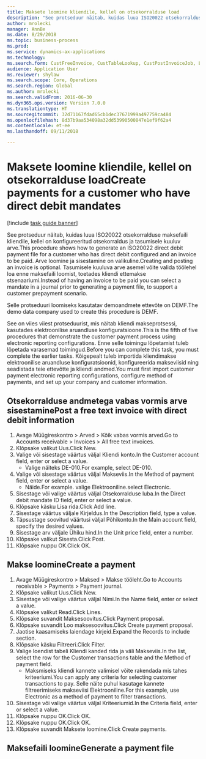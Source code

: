 ```yaml
--- 
title: Maksete loomine kliendile, kellel on otsekorralduse load
description: "See protseduur näitab, kuidas luua ISO20022 otsekorralduse maksefaili kliendile, kellel on konfigureeritud otsekorraldus ja tasumisele kuuluv arve."
author: mrolecki
manager: AnnBe
ms.date: 8/29/2018
ms.topic: business-process
ms.prod: 
ms.service: dynamics-ax-applications
ms.technology: 
ms.search.form: CustFreeInvoice, CustTableLookup, CustPostInvoiceJob, LedgerJournalTable, LedgerJournalTransCustPaym, SysQueryForm, CustPaymProposalEdit, BankAccountTableLookUp
audience: Application User
ms.reviewer: shylaw
ms.search.scope: Core, Operations
ms.search.region: Global
ms.author: mrolecki
ms.search.validFrom: 2016-06-30
ms.dyn365.ops.version: Version 7.0.0
ms.translationtype: HT
ms.sourcegitcommit: 32d71167fdad65cb1dec37671999a497759ca484
ms.openlocfilehash: 8d37b9aa534098a32dd53990500847e1ef9f62a4
ms.contentlocale: et-ee
ms.lasthandoff: 09/11/2018

---
```

# <a name="create-payments-for-a-customer-who-have-direct-debit-mandates"></a><span data-ttu-id="ae923-103">Maksete loomine kliendile, kellel on otsekorralduse load</span><span class="sxs-lookup"><span data-stu-id="ae923-103">Create payments for a customer who have direct debit mandates</span></span>

[!include [task guide banner](../../includes/task-guide-banner.md)]

<span data-ttu-id="ae923-104">See protseduur näitab, kuidas luua ISO20022 otsekorralduse maksefaili kliendile, kellel on konfigureeritud otsekorraldus ja tasumisele kuuluv arve.</span><span class="sxs-lookup"><span data-stu-id="ae923-104">This procedure shows how to generate an ISO20022 direct debit payment file for a customer who has direct debit configured and an invoice to be paid.</span></span> <span data-ttu-id="ae923-105">Arve loomine ja sisestamine on valikuline.</span><span class="sxs-lookup"><span data-stu-id="ae923-105">Creating and posting an invoice is optional.</span></span> <span data-ttu-id="ae923-106">Tasumisele kuuluva arve asemel võite valida töölehel loa enne maksefaili loomist, toetades kliendi ettemakse stsenaariumi.</span><span class="sxs-lookup"><span data-stu-id="ae923-106">Instead of having an invoice to be paid you can select a mandate in a journal prior to generating a payment file, to support a customer prepayment scenario.</span></span>



<span data-ttu-id="ae923-107">Selle protseduuri loomiseks kasutatav demoandmete ettevõte on DEMF.</span><span class="sxs-lookup"><span data-stu-id="ae923-107">The demo data company used to create this procedure is DEMF.</span></span>



<span data-ttu-id="ae923-108">See on viies viiest protseduurist, mis näitab kliendi makseprotsessi, kasutades elektroonilise aruandluse konfiguratsioone.</span><span class="sxs-lookup"><span data-stu-id="ae923-108">This is the fifth of five procedures that demonstrate the customer payment process using electronic reporting configurations.</span></span> <span data-ttu-id="ae923-109">Enne selle toimingu lõpetamist tuleb lõpetada varasemad toimingud.</span><span class="sxs-lookup"><span data-stu-id="ae923-109">Before you can complete this task, you must complete the earlier tasks.</span></span> <span data-ttu-id="ae923-110">Kõigepealt tuleb importida kliendimakse elektroonilise aruandluse konfiguratsioonid, konfigureerida makseviisid ning seadistada teie ettevõtte ja kliendi andmed.</span><span class="sxs-lookup"><span data-stu-id="ae923-110">You must first import customer payment electronic reporting configurations, configure method of payments, and set up your company and customer information.</span></span> 


## <a name="post-a-free-text-invoice-with-direct-debit-information"></a><span data-ttu-id="ae923-111">Otsekorralduse andmetega vabas vormis arve sisestamine</span><span class="sxs-lookup"><span data-stu-id="ae923-111">Post a free text invoice with direct debit information</span></span>
1. <span data-ttu-id="ae923-112">Avage Müügireskontro > Arved > Kõik vabas vormis arved.</span><span class="sxs-lookup"><span data-stu-id="ae923-112">Go to Accounts receivable > Invoices > All free text invoices.</span></span>
2. <span data-ttu-id="ae923-113">Klõpsake valikut Uus.</span><span class="sxs-lookup"><span data-stu-id="ae923-113">Click New.</span></span>
3. <span data-ttu-id="ae923-114">Valige või sisestage väärtus väljal Kliendi konto.</span><span class="sxs-lookup"><span data-stu-id="ae923-114">In the Customer account field, enter or select a value.</span></span>
    * <span data-ttu-id="ae923-115">Valige näiteks DE-010.</span><span class="sxs-lookup"><span data-stu-id="ae923-115">For example, select DE-010.</span></span>  
4. <span data-ttu-id="ae923-116">Valige või sisestage väärtus väljal Makseviis.</span><span class="sxs-lookup"><span data-stu-id="ae923-116">In the Method of payment field, enter or select a value.</span></span>
    * <span data-ttu-id="ae923-117">Näide.</span><span class="sxs-lookup"><span data-stu-id="ae923-117">For example.</span></span> <span data-ttu-id="ae923-118">valige Elektrooniline.</span><span class="sxs-lookup"><span data-stu-id="ae923-118">select Electronic.</span></span>  
5. <span data-ttu-id="ae923-119">Sisestage või valige väärtus väljal Otsekorralduse luba.</span><span class="sxs-lookup"><span data-stu-id="ae923-119">In the Direct debit mandate ID field, enter or select a value.</span></span>
6. <span data-ttu-id="ae923-120">Klõpsake käsku Lisa rida.</span><span class="sxs-lookup"><span data-stu-id="ae923-120">Click Add line.</span></span>
7. <span data-ttu-id="ae923-121">Sisestage väärtus väljale Kirjeldus.</span><span class="sxs-lookup"><span data-stu-id="ae923-121">In the Description field, type a value.</span></span>
8. <span data-ttu-id="ae923-122">Täpsustage soovitud väärtusi väljal Põhikonto.</span><span class="sxs-lookup"><span data-stu-id="ae923-122">In the Main account field, specify the desired values.</span></span>
9. <span data-ttu-id="ae923-123">Sisestage arv väljale Ühiku hind.</span><span class="sxs-lookup"><span data-stu-id="ae923-123">In the Unit price field, enter a number.</span></span>
10. <span data-ttu-id="ae923-124">Klõpsake valikut Sisesta.</span><span class="sxs-lookup"><span data-stu-id="ae923-124">Click Post.</span></span>
11. <span data-ttu-id="ae923-125">Klõpsake nuppu OK.</span><span class="sxs-lookup"><span data-stu-id="ae923-125">Click OK.</span></span>

## <a name="create-a-payment"></a><span data-ttu-id="ae923-126">Makse loomine</span><span class="sxs-lookup"><span data-stu-id="ae923-126">Create a payment</span></span>
1. <span data-ttu-id="ae923-127">Avage Müügireskontro > Maksed > Makse tööleht.</span><span class="sxs-lookup"><span data-stu-id="ae923-127">Go to Accounts receivable > Payments > Payment journal.</span></span>
2. <span data-ttu-id="ae923-128">Klõpsake valikut Uus.</span><span class="sxs-lookup"><span data-stu-id="ae923-128">Click New.</span></span>
3. <span data-ttu-id="ae923-129">Sisestage või valige väärtus väljal Nimi.</span><span class="sxs-lookup"><span data-stu-id="ae923-129">In the Name field, enter or select a value.</span></span>
4. <span data-ttu-id="ae923-130">Klõpsake valikut Read.</span><span class="sxs-lookup"><span data-stu-id="ae923-130">Click Lines.</span></span>
5. <span data-ttu-id="ae923-131">Klõpsake suvandit Maksesoovitus.</span><span class="sxs-lookup"><span data-stu-id="ae923-131">Click Payment proposal.</span></span>
6. <span data-ttu-id="ae923-132">Klõpsake suvandit Loo maksesoovitus.</span><span class="sxs-lookup"><span data-stu-id="ae923-132">Click Create payment proposal.</span></span>
7. <span data-ttu-id="ae923-133">Jaotise kaasamiseks laiendage kirjeid.</span><span class="sxs-lookup"><span data-stu-id="ae923-133">Expand the Records to include section.</span></span>
8. <span data-ttu-id="ae923-134">Klõpsake käsku Filtreeri.</span><span class="sxs-lookup"><span data-stu-id="ae923-134">Click Filter.</span></span>
9. <span data-ttu-id="ae923-135">Valige loendist tabeli Kliendi kanded rida ja väli Makseviis.</span><span class="sxs-lookup"><span data-stu-id="ae923-135">In the list, select the row for the Customer transactions table and the Method of payment field.</span></span>
    * <span data-ttu-id="ae923-136">Maksmiseks kliendi kannete valimisel võite rakendada mis tahes kriteeriumi.</span><span class="sxs-lookup"><span data-stu-id="ae923-136">You can apply any criteria for selecting customer transactions to pay.</span></span> <span data-ttu-id="ae923-137">Selle näite puhul kasutage kannete filtreerimiseks makseviisi Elektrooniline.</span><span class="sxs-lookup"><span data-stu-id="ae923-137">For this example, use Electronic as a method of payment to filter transactions.</span></span>  
10. <span data-ttu-id="ae923-138">Sisestage või valige väärtus väljal Kriteeriumid.</span><span class="sxs-lookup"><span data-stu-id="ae923-138">In the Criteria field, enter or select a value.</span></span>
11. <span data-ttu-id="ae923-139">Klõpsake nuppu OK.</span><span class="sxs-lookup"><span data-stu-id="ae923-139">Click OK.</span></span>
12. <span data-ttu-id="ae923-140">Klõpsake nuppu OK.</span><span class="sxs-lookup"><span data-stu-id="ae923-140">Click OK.</span></span>
13. <span data-ttu-id="ae923-141">Klõpsake suvandit Maksete loomine.</span><span class="sxs-lookup"><span data-stu-id="ae923-141">Click Create payments.</span></span>

## <a name="generate-a-payment-file"></a><span data-ttu-id="ae923-142">Maksefaili loomine</span><span class="sxs-lookup"><span data-stu-id="ae923-142">Generate a payment file</span></span>


